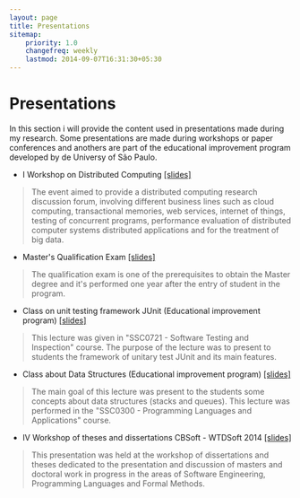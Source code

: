```yaml
---
layout: page
title: Presentations
sitemap:
    priority: 1.0
    changefreq: weekly
    lastmod: 2014-09-07T16:31:30+05:30
---
```

# Presentations

In this section i will provide the content used in presentations made during my research. Some presentations are made during workshops or paper conferences and anothers are part of the educational improvement program developed by de Universy of São Paulo.

* I Workshop on Distributed Computing [[slides]]()

> The event aimed to provide a distributed computing research discussion forum, involving different business lines such as cloud computing, transactional memories, web services, internet of things, testing of concurrent programs, performance evaluation of distributed computer systems distributed applications and for the treatment of big data.

* Master's Qualification Exam [[slides]]()

> The qualification exam is one of the prerequisites to obtain the Master degree and it's performed one year after the entry of student in the program.

* Class on unit testing framework JUnit (Educational improvement program) [[slides]]()

> This lecture was given in "SSC0721 - Software Testing and Inspection" course. The purpose of the lecture was to present to students the framework of unitary test JUnit and its main features.

* Class about Data Structures (Educational improvement program) [[slides]]()

> The main goal of this lecture was present to the students some concepts about data structures (stacks and queues). This lecture was performed in the "SSC0300 - Programming Languages and Applications" course.

* IV Workshop of theses and dissertations CBSoft - WTDSoft 2014 [[slides]]()

> This presentation was held at the workshop of dissertations and theses dedicated to the presentation and discussion of masters and doctoral work in progress in the areas of Software Engineering, Programming Languages and Formal Methods.  